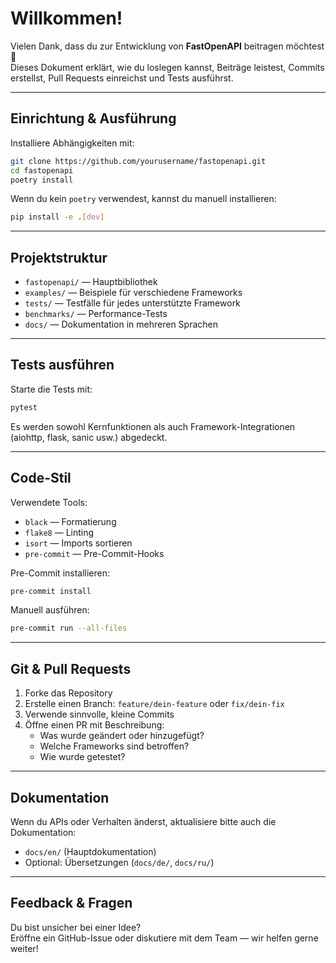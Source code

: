 # Willkommen!

Vielen Dank, dass du zur Entwicklung von **FastOpenAPI** beitragen möchtest 🎉  
Dieses Dokument erklärt, wie du loslegen kannst, Beiträge leistest, Commits erstellst, Pull Requests einreichst und Tests ausführst.

---

## Einrichtung & Ausführung

Installiere Abhängigkeiten mit:

```bash
git clone https://github.com/yourusername/fastopenapi.git
cd fastopenapi
poetry install
```

Wenn du kein `poetry` verwendest, kannst du manuell installieren:

```bash
pip install -e .[dev]
```

---

## Projektstruktur

- `fastopenapi/` — Hauptbibliothek
- `examples/` — Beispiele für verschiedene Frameworks
- `tests/` — Testfälle für jedes unterstützte Framework
- `benchmarks/` — Performance-Tests
- `docs/` — Dokumentation in mehreren Sprachen

---

## Tests ausführen

Starte die Tests mit:

```bash
pytest
```

Es werden sowohl Kernfunktionen als auch Framework-Integrationen (aiohttp, flask, sanic usw.) abgedeckt.

---

## Code-Stil

Verwendete Tools:

- `black` — Formatierung
- `flake8` — Linting
- `isort` — Imports sortieren
- `pre-commit` — Pre-Commit-Hooks

Pre-Commit installieren:

```bash
pre-commit install
```

Manuell ausführen:

```bash
pre-commit run --all-files
```

---

## Git & Pull Requests

1. Forke das Repository
2. Erstelle einen Branch: `feature/dein-feature` oder `fix/dein-fix`
3. Verwende sinnvolle, kleine Commits
4. Öffne einen PR mit Beschreibung:
   - Was wurde geändert oder hinzugefügt?
   - Welche Frameworks sind betroffen?
   - Wie wurde getestet?

---

## Dokumentation

Wenn du APIs oder Verhalten änderst, aktualisiere bitte auch die Dokumentation:

- `docs/en/` (Hauptdokumentation)
- Optional: Übersetzungen (`docs/de/`, `docs/ru/`)

---

## Feedback & Fragen

Du bist unsicher bei einer Idee?  
Eröffne ein GitHub-Issue oder diskutiere mit dem Team — wir helfen gerne weiter!
